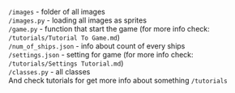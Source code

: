 `/images` - folder of all images \
`/images.py` - loading all images as sprites \
`/game.py` - function that start the game (for more info check: `/tutorials/Tutorial To Game.md`)\
`/num_of_ships.json` - info about count of every ships \
`/settings.json` - setting for game (for more info check: `/tutorials/Settings Tutorial.md`) \
`/classes.py` - all classes \
And check tutorials for get more info about something `/tutorials`
